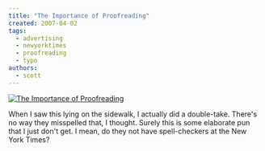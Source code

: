 ```yaml
---
title: "The Importance of Proofreading"
created: 2007-04-02
tags:
  - advertising
  - newyorktimes
  - proofreading
  - typo
authors:
  - scott
---
```


[![The Importance of Proofreading](/images/444158907_3bf11eda13.jpg)](http://www.flickr.com/photos/spaceninja/444158907/)

When I saw this lying on the sidewalk, I actually did a double-take. There's no way they misspelled that, I thought. Surely this is some elaborate pun that I just don't get. I mean, do they not have spell-checkers at the New York Times?
